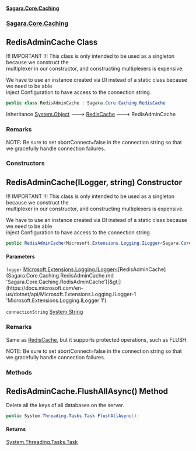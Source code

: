 #### [Sagara.Core.Caching](index.md 'index')
### [Sagara.Core.Caching](index.md#Sagara.Core.Caching 'Sagara.Core.Caching')

## RedisAdminCache Class

  
!!! IMPORTANT !!! This class is only intended to be used as a singleton because we construct the  
            multiplexer in our constructor, and constructing multiplexers is expensive.  
  
We have to use an instance created via DI instead of a static class because we need to be able   
            inject Configuration to have access to the connection string.

```csharp
public class RedisAdminCache : Sagara.Core.Caching.RedisCache
```

Inheritance [System.Object](https://docs.microsoft.com/en-us/dotnet/api/System.Object 'System.Object') &#129106; [RedisCache](Sagara.Core.Caching.RedisCache.md 'Sagara.Core.Caching.RedisCache') &#129106; RedisAdminCache

### Remarks
NOTE: Be sure to set abortConnect=false in the connection string so that we gracefully handle connection failures.
### Constructors

<a name='Sagara.Core.Caching.RedisAdminCache.RedisAdminCache(Microsoft.Extensions.Logging.ILogger_Sagara.Core.Caching.RedisAdminCache_,string)'></a>

## RedisAdminCache(ILogger<RedisAdminCache>, string) Constructor

  
!!! IMPORTANT !!! This class is only intended to be used as a singleton because we construct the  
            multiplexer in our constructor, and constructing multiplexers is expensive.  
  
We have to use an instance created via DI instead of a static class because we need to be able   
            inject Configuration to have access to the connection string.

```csharp
public RedisAdminCache(Microsoft.Extensions.Logging.ILogger<Sagara.Core.Caching.RedisAdminCache> logger, string connectionString);
```
#### Parameters

<a name='Sagara.Core.Caching.RedisAdminCache.RedisAdminCache(Microsoft.Extensions.Logging.ILogger_Sagara.Core.Caching.RedisAdminCache_,string).logger'></a>

`logger` [Microsoft.Extensions.Logging.ILogger&lt;](https://docs.microsoft.com/en-us/dotnet/api/Microsoft.Extensions.Logging.ILogger-1 'Microsoft.Extensions.Logging.ILogger`1')[RedisAdminCache](Sagara.Core.Caching.RedisAdminCache.md 'Sagara.Core.Caching.RedisAdminCache')[&gt;](https://docs.microsoft.com/en-us/dotnet/api/Microsoft.Extensions.Logging.ILogger-1 'Microsoft.Extensions.Logging.ILogger`1')

<a name='Sagara.Core.Caching.RedisAdminCache.RedisAdminCache(Microsoft.Extensions.Logging.ILogger_Sagara.Core.Caching.RedisAdminCache_,string).connectionString'></a>

`connectionString` [System.String](https://docs.microsoft.com/en-us/dotnet/api/System.String 'System.String')

### Remarks
  
Same as [RedisCache](Sagara.Core.Caching.RedisCache.md 'Sagara.Core.Caching.RedisCache'), but it supports protected operations, such as FLUSH.  
  
NOTE: Be sure to set abortConnect=false in the connection string so that we gracefully handle connection failures.
### Methods

<a name='Sagara.Core.Caching.RedisAdminCache.FlushAllAsync()'></a>

## RedisAdminCache.FlushAllAsync() Method

Delete all the keys of all databases on the server.

```csharp
public System.Threading.Tasks.Task FlushAllAsync();
```

#### Returns
[System.Threading.Tasks.Task](https://docs.microsoft.com/en-us/dotnet/api/System.Threading.Tasks.Task 'System.Threading.Tasks.Task')